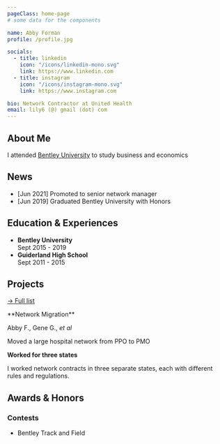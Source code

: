 ```yaml
---
pageClass: home-page
# some data for the components

name: Abby Forman
profile: /profile.jpg

socials:
  - title: linkedin
    icon: "/icons/linkedin-mono.svg"
    link: https://www.linkedin.com
  - title: instagram
    icon: "/icons/instagram-mono.svg"
    link: https://www.instagram.com

bio: Network Contractor at United Health
email: lily6 (@) gmail (dot) com
---
```


<ProfileSection :frontmatter="$page.frontmatter" />

## About Me

I attended [Bentley University](https://www.bentley.edu) to study business and economics


## News

- [Jun 2021] Promoted to senior network manager
- [Jun 2019] Graduated Bentley University with Honors


## Education & Experiences

- **Bentley University** <br/>
Sept 2015 - 2019
- **Guiderland High School** <br/>
Sept 2011 - 2015


## Projects


[→ Full list](/projects/)

<ProjectCard hideBorder=true>
  **Network Migration**

  Abby F., Gene G., *et al*
  
  Moved a large hospital network from PPO to PMO

</ProjectCard>

<ProjectCard hideBorder=true>

  **Worked for three states**
  
  I worked network contracts in three separate states, each with different rules and regulations.

</ProjectCard>


## Awards & Honors

### Contests

- Bentley Track and Field


<!-- Custom style for this page -->

<style lang="stylus">

.theme-container.home-page .page
  font-size 14px
  font-family "lucida grande", "lucida sans unicode", lucida, "Helvetica Neue", Helvetica, Arial, sans-serif;
  p
    margin 0 0 0.5rem
  p, ul, ol
    line-height normal
  a
    font-weight normal
  .theme-default-content:not(.custom) > h2
    margin-bottom 0.5rem
  .theme-default-content:not(.custom) > h2:first-child + p
    margin-top 0.5rem
  .theme-default-content:not(.custom) > h3
    padding-top 4rem

  /* Override */
  .md-card
    margin-top 0.5em
    .card-image
      padding 0.2rem
      img
        max-width 120px
        max-height 120px
    .card-content p
      -webkit-margin-after 0.2em

@media (max-width: 419px)
  .theme-container.home-page .page
    p, ul, ol
      line-height 1.5

    .md-card
      .card-image
        img 
          width 100%
          max-width 400px

</style>
